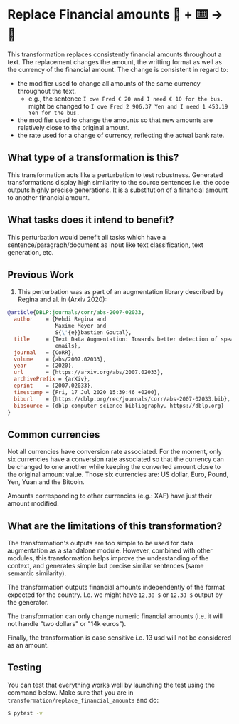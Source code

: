 # Replace Financial amounts 🦎  + ⌨️ → 🐍
This transformation replaces consistently financial amounts throughout a text.
The replacement changes the amount, the writting format as well as the currency of the financial amount.
The change is consistent in regard to:
- the modifier used to change all amounts of the same currency throughout the text.
  - e.g., the sentence `I owe Fred € 20 and I need € 10 for the bus.` might be changed to `I owe Fred 2 906.37 Yen and I need 1 453.19 Yen for the bus.`
- the modifier used to change the amounts so that new amounts are relatively close to the original amount.
- the rate used for a change of currency, reflecting the actual bank rate.

## What type of a transformation is this?
This transformation acts like a perturbation to test robustness. Generated transformations display high similarity to the 
source sentences i.e. the code outputs highly precise generations. It is a substitution of a financial amount to another financial amount. 

## What tasks does it intend to benefit?
This perturbation would benefit all tasks which have a sentence/paragraph/document as input like text classification, 
text generation, etc. 

## Previous Work
1) This perturbation was as part of an augmentation library described by Regina and al. in (Arxiv 2020):
```bibtex
@article{DBLP:journals/corr/abs-2007-02033,
  author    = {Mehdi Regina and
               Maxime Meyer and
               S{\'{e}}bastien Goutal},
  title     = {Text Data Augmentation: Towards better detection of spear-phishing
               emails},
  journal   = {CoRR},
  volume    = {abs/2007.02033},
  year      = {2020},
  url       = {https://arxiv.org/abs/2007.02033},
  archivePrefix = {arXiv},
  eprint    = {2007.02033},
  timestamp = {Fri, 17 Jul 2020 15:39:46 +0200},
  biburl    = {https://dblp.org/rec/journals/corr/abs-2007-02033.bib},
  bibsource = {dblp computer science bibliography, https://dblp.org}
}
```

## Common currencies
Not all currencies have conversion rate associated. For the moment, only six currencies have a conversion rate associated so that the currency can be changed to one another while keeping the converted amount close to the original amount value.
Those six currencies are: US dollar, Euro, Pound, Yen, Yuan and the Bitcoin.

Amounts corresponding to other currencies (e.g.: XAF) have just their amount modified.

## What are the limitations of this transformation?
The transformation's outputs are too simple to be used for data augmentation as a standalone module.
However, combined with other modules, this transformation helps improve the understanding of the context, and generates simple but precise similar sentences (same semantic similarity).

The transformation outputs financial amounts independently of the format expected for the country.
I.e. we might have `12,38 $` or `12.38 $` output by the generator.

The transformation can only change numeric financial amounts (i.e. it will not handle "two dollars" or "14k euros").

Finally, the transformation is case sensitive i.e. 13 usd will not be considered as an amount. 

## Testing

You can test that everything works well by launching the test using the command below.
Make sure that you are in `transformation/replace_financial_amounts` and do:
```bash
$ pytest -v
```
